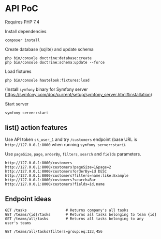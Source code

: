 # API PoC

Requires PHP 7.4

Install dependencies
```
composer install
```

Create database (sqlite) and update schema
```
php bin/console doctrine:database:create
php bin/console doctrine:schema:update --force
```

Load fixtures
```
php bin/console hautelook:fixtures:load
```

(Install `symfony` binary for Symfony server https://symfony.com/doc/current/setup/symfony_server.html#installation)

Start server
```
symfony server:start
```

## list() action features

Use API token `sk_user_1` and try `/customers` endpoint (base URL is `http://127.0.0.1:8000` when running `symfony server:start`).

Use `pageSize`, `page`, `orderBy`, `filters`, `search` and `fields` parameters.

```
http://127.0.0.1:8000/customers
http://127.0.0.1:8000/customers?pageSize=1&page=2
http://127.0.0.1:8000/customers?orderBy=id DESC
http://127.0.0.1:8000/customers?filters=name:like:Example
http://127.0.0.1:8000/customers?search=Bar
http://127.0.0.1:8000/customers?fields=id,name
```

## Endpoint ideas

```
GET /tasks                  # Returns company's all tasks
GET /teams/{id}/tasks       # Returns all tasks belonging to team {id}
GET /teams/all/tasks        # Returns all tasks belonging to any user's teams

GET /teams/all/tasks?filters=group:eq:123,456
```
